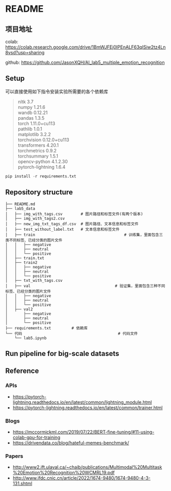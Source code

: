 # README

## 项目地址

colab: https://colab.research.google.com/drive/1BmWJFEj0IPEnALF63qISiw2tz4Ln8vsd?usp=sharing

github: https://github.com/JasonXQH/AI_lab5_multiple_emotion_recognition

## Setup

可以直接使用如下指令安装实验所需要的各个依赖库

> nltk                          3.7<br>
> numpy                         1.21.6<br>
> wandb                         0.12.21<br>
> pandas                        1.3.5<br>
> torch                         1.11.0+cu113<br>
> pathlib                       1.0.1<br>
> matplotlib                    3.2.2<br>
> torchvision                   0.12.0+cu113<br>
> transformers                  4.20.1<br>
> torchmetrics                  0.9.2<br>
> torchsummary                  1.5.1<br>
> opencv-python                 4.1.2.30<br>
> pytorch-lightning             1.6.4<br>

```python
pip install -r requirements.txt
```

## Repository structure

```
├── README.md
├── lab5_data
│   ├── img_with_tags.csv        # 图片路径和标签文件(有两个版本)
│   ├── img_with_tags2.csv
│   ├── new_img_txt_tags_df.csv  # 图片路径、文本信息和标签文件
│   ├── test_without_label.txt   # 文本信息和标签文件
│   ├── train										# 训练集，里面包含三类不同标签、已经分类的图片文件
│   │   ├── negative
│   │   ├── neutral
│   │   └── positive
│   ├── train.txt
│   ├── train2
│   │   ├── negative
│   │   ├── neutral
│   │   └── positive
│   ├── txt_with_tags.csv
│   ├── val										# 验证集，里面包含三种不同标签、已经分类的图片文件
│   │   ├── negative
│   │   ├── neutral
│   │   └── positive
│   ├── val2
│       ├── negative
│       ├── neutral
│       └── positive	
├── requirements.txt         # 依赖库
└── 代码											# 代码文件
    └── lab5.ipynb
```

## Run pipeline for big-scale datasets



## Reference

### APIs

+ https://pytorch-lightning.readthedocs.io/en/latest/common/lightning_module.html
+ https://pytorch-lightning.readthedocs.io/en/latest/common/trainer.html

### Blogs

+ https://mccormickml.com/2019/07/22/BERT-fine-tuning/#11-using-colab-gpu-for-training
+ https://drivendata.co/blog/hateful-memes-benchmark/

### Papers

+ http://www2.ift.ulaval.ca/~chaib/publications/Multimodal%20Multitask%20Emotion%20Recognition%20WCMRL19.pdf
+ http://www.jfdc.cnic.cn/article/2022/1674-9480/1674-9480-4-3-131.shtml